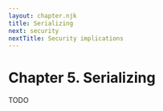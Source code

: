 ```yaml
---
layout: chapter.njk
title: Serializing
next: security
nextTitle: Security implications
---
```

# Chapter 5. Serializing

TODO

